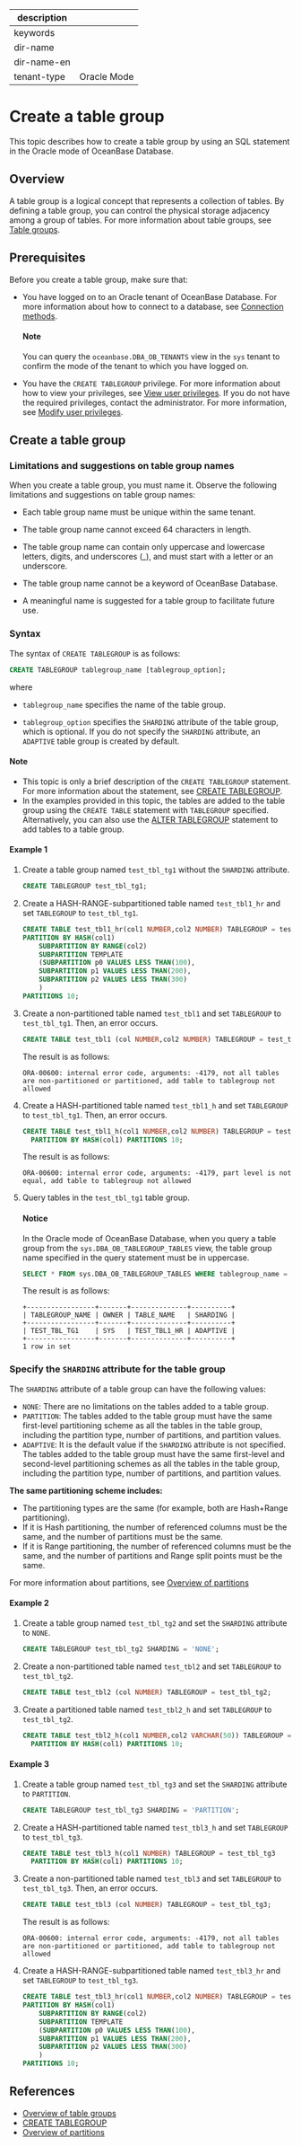 |description||
|---|---|
|keywords||
|dir-name||
|dir-name-en||
|tenant-type|Oracle Mode|

# Create a table group

This topic describes how to create a table group by using an SQL statement in the Oracle mode of OceanBase Database.

## Overview

A table group is a logical concept that represents a collection of tables. By defining a table group, you can control the physical storage adjacency among a group of tables. For more information about table groups, see [Table groups](../../../700.reference/300.database-object-management/200.manage-object-of-oracle-mode/300.manage-table-groups-of-oracle-mode/100.about-table-groups-of-oracle-mode.md).


## Prerequisites

Before you create a table group, make sure that:

* You have logged on to an Oracle tenant of OceanBase Database. For more information about how to connect to a database, see [Connection methods](../100.connect-to-oceanbase-database-of-oracle-mode/100.connection-methods-overview-of-oracle-mode.md).

  <main id="notice" type='explain'>
    <h4>Note</h4>
    <p>You can query the <code>oceanbase.DBA_OB_TENANTS</code> view in the <code>sys</code> tenant to confirm the mode of the tenant to which you have logged on.</p>
  </main>

* You have the `CREATE TABLEGROUP` privilege. For more information about how to view your privileges, see [View user privileges](../../../600.manage/500.security-and-permissions/300.access-control/200.user-and-permission/300.permission-of-oracle-mode/600.view-user-permissions-of-oracle-mode.md). If you do not have the required privileges, contact the administrator. For more information, see [Modify user privileges](../../../600.manage/500.security-and-permissions/300.access-control/200.user-and-permission/300.permission-of-oracle-mode/700.modify-user-permissions-of-oracle-mode.md).

## Create a table group

### Limitations and suggestions on table group names

When you create a table group, you must name it. Observe the following limitations and suggestions on table group names:

* Each table group name must be unique within the same tenant.

* The table group name cannot exceed 64 characters in length.

* The table group name can contain only uppercase and lowercase letters, digits, and underscores (_), and must start with a letter or an underscore.

* The table group name cannot be a keyword of OceanBase Database.

* A meaningful name is suggested for a table group to facilitate future use.

### Syntax

The syntax of `CREATE TABLEGROUP` is as follows:

```sql
CREATE TABLEGROUP tablegroup_name [tablegroup_option];
```

where

* `tablegroup_name` specifies the name of the table group.

* `tablegroup_option` specifies the `SHARDING` attribute of the table group, which is optional. If you do not specify the `SHARDING` attribute, an `ADAPTIVE` table group is created by default.

<main id="notice" type='explain'>
  <h4>Note</h4>
  <p><ul><li>This topic is only a brief description of the <code>CREATE TABLEGROUP</code> statement. For more information about the statement, see <a href="../../../700.reference/500.sql-reference/100.sql-syntax/300.common-tenant-of-oracle-mode/900.sql-statement-of-oracle-mode/100.ddl-of-oracle-mode/2500.create-tablegroup-of-oracle-mode.md">CREATE TABLEGROUP</a>. </li><li>In the examples provided in this topic, the tables are added to the table group using the <code>CREATE TABLE</code> statement with <code>TABLEGROUP</code> specified. Alternatively, you can also use the <a href="../../../700.reference/500.sql-reference/100.sql-syntax/300.common-tenant-of-oracle-mode/900.sql-statement-of-oracle-mode/100.ddl-of-oracle-mode/1100.alter-tablegroup-of-oracle-mode.md">ALTER TABLEGROUP</a> statement to add tables to a table group.</li></ul></p>
</main>

#### Example 1

1. Create a table group named `test_tbl_tg1` without the `SHARDING` attribute.

   ```sql
   CREATE TABLEGROUP test_tbl_tg1;
   ```

2. Create a HASH-RANGE-subpartitioned table named `test_tbl1_hr` and set `TABLEGROUP` to `test_tbl_tg1`.

   ```sql
   CREATE TABLE test_tbl1_hr(col1 NUMBER,col2 NUMBER) TABLEGROUP = test_tbl_tg1
   PARTITION BY HASH(col1)
       SUBPARTITION BY RANGE(col2)
       SUBPARTITION TEMPLATE
       (SUBPARTITION p0 VALUES LESS THAN(100),
       SUBPARTITION p1 VALUES LESS THAN(200),
       SUBPARTITION p2 VALUES LESS THAN(300)
       )
   PARTITIONS 10;
   ```

3. Create a non-partitioned table named `test_tbl1` and set `TABLEGROUP` to `test_tbl_tg1`. Then, an error occurs.

   ```sql
   CREATE TABLE test_tbl1 (col NUMBER,col2 NUMBER) TABLEGROUP = test_tbl_tg1;
   ```

   The result is as follows:

   ```shell
   ORA-00600: internal error code, arguments: -4179, not all tables are non-partitioned or partitioned, add table to tablegroup not allowed
   ```

4. Create a HASH-partitioned table named `test_tbl1_h` and set `TABLEGROUP` to `test_tbl_tg1`. Then, an error occurs.

   ```sql
   CREATE TABLE test_tbl1_h(col1 NUMBER,col2 NUMBER) TABLEGROUP = test_tbl_tg1
     PARTITION BY HASH(col1) PARTITIONS 10;
   ```

   The result is as follows:

   ```shell
   ORA-00600: internal error code, arguments: -4179, part level is not equal, add table to tablegroup not allowed
   ```

5. Query tables in the `test_tbl_tg1` table group.

    <main id="notice" type='notice'>
    <h4>Notice</h4>
    <p>In the Oracle mode of OceanBase Database, when you query a table group from the <code>sys.DBA_OB_TABLEGROUP_TABLES</code> view, the table group name specified in the query statement must be in uppercase. </p>
    </main>

   ```sql
   SELECT * FROM sys.DBA_OB_TABLEGROUP_TABLES WHERE tablegroup_name = 'TEST_TBL_TG1';
   ```

   The result is as follows:

   ```shell
   +-----------------+-------+--------------+----------+
   | TABLEGROUP_NAME | OWNER | TABLE_NAME   | SHARDING |
   +-----------------+-------+--------------+----------+
   | TEST_TBL_TG1    | SYS   | TEST_TBL1_HR | ADAPTIVE |
   +-----------------+-------+--------------+----------+
   1 row in set
   ```

### Specify the `SHARDING` attribute for the table group

The `SHARDING` attribute of a table group can have the following values:

* `NONE`: There are no limitations on the tables added to a table group.
* `PARTITION`: The tables added to the table group must have the same first-level partitioning scheme as all the tables in the table group, including the partition type, number of partitions, and partition values.
* `ADAPTIVE`: It is the default value if the `SHARDING` attribute is not specified. The tables added to the table group must have the same first-level and second-level partitioning schemes as all the tables in the table group, including the partition type, number of partitions, and partition values. 

**The same partitioning scheme includes:**
* The partitioning types are the same (for example, both are Hash+Range partitioning).
* If it is Hash partitioning, the number of referenced columns must be the same, and the number of partitions must be the same.
* If it is Range partitioning, the number of referenced columns must be the same, and the number of partitions and Range split points must be the same.

For more information about partitions, see [Overview of partitions](../../../700.reference/300.database-object-management/200.manage-object-of-oracle-mode/200.manage-partitions-of-oracle-mode/100.partition-overview-of-oracle-mode.md)

#### Example 2

1. Create a table group named `test_tbl_tg2` and set the `SHARDING` attribute to `NONE`.

   ```sql
   CREATE TABLEGROUP test_tbl_tg2 SHARDING = 'NONE';
   ```

2. Create a non-partitioned table named `test_tbl2` and set `TABLEGROUP` to `test_tbl_tg2`.

   ```sql
   CREATE TABLE test_tbl2 (col NUMBER) TABLEGROUP = test_tbl_tg2;
   ```

3. Create a partitioned table named `test_tbl2_h` and set `TABLEGROUP` to `test_tbl_tg2`.

   ```sql
   CREATE TABLE test_tbl2_h(col1 NUMBER,col2 VARCHAR(50)) TABLEGROUP = test_tbl_tg2
     PARTITION BY HASH(col1) PARTITIONS 10;
   ```

#### Example 3

1. Create a table group named `test_tbl_tg3` and set the `SHARDING` attribute to `PARTITION`.

   ```sql
   CREATE TABLEGROUP test_tbl_tg3 SHARDING = 'PARTITION';
   ```

2. Create a HASH-partitioned table named `test_tbl3_h` and set `TABLEGROUP` to `test_tbl_tg3`.

   ```sql
   CREATE TABLE test_tbl3_h(col1 NUMBER) TABLEGROUP = test_tbl_tg3
     PARTITION BY HASH(col1) PARTITIONS 10;
   ```

3. Create a non-partitioned table named `test_tbl3` and set `TABLEGROUP` to `test_tbl_tg3`. Then, an error occurs.

   ```sql
   CREATE TABLE test_tbl3 (col NUMBER) TABLEGROUP = test_tbl_tg3;
   ```

   The result is as follows:

   ```shell
   ORA-00600: internal error code, arguments: -4179, not all tables are non-partitioned or partitioned, add table to tablegroup not allowed
   ```

4. Create a HASH-RANGE-subpartitioned table named `test_tbl3_hr` and set `TABLEGROUP` to `test_tbl_tg3`.

   ```sql
   CREATE TABLE test_tbl3_hr(col1 NUMBER,col2 NUMBER) TABLEGROUP = test_tbl_tg3
   PARTITION BY HASH(col1)
       SUBPARTITION BY RANGE(col2)
       SUBPARTITION TEMPLATE
       (SUBPARTITION p0 VALUES LESS THAN(100),
       SUBPARTITION p1 VALUES LESS THAN(200),
       SUBPARTITION p2 VALUES LESS THAN(300)
       )
   PARTITIONS 10;
   ```

## References

* [Overview of table groups](../../../700.reference/300.database-object-management/200.manage-object-of-oracle-mode/300.manage-table-groups-of-oracle-mode/100.about-table-groups-of-oracle-mode.md)
* [CREATE TABLEGROUP](../../../700.reference/500.sql-reference/100.sql-syntax/300.common-tenant-of-oracle-mode/900.sql-statement-of-oracle-mode/100.ddl-of-oracle-mode/2500.create-tablegroup-of-oracle-mode.md) 
* [Overview of partitions](../../../700.reference/300.database-object-management/200.manage-object-of-oracle-mode/200.manage-partitions-of-oracle-mode/100.partition-overview-of-oracle-mode.md)